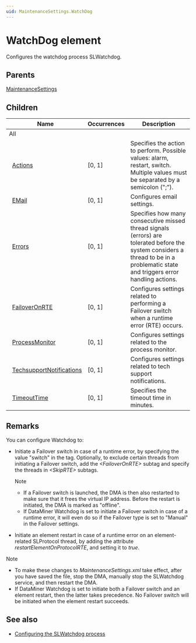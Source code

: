 ```yaml
---
uid: MaintenanceSettings.WatchDog
---
```


# WatchDog element

Configures the watchdog process SLWatchdog.

## Parents

[MaintenanceSettings](xref:MaintenanceSettings)

## Children

| Name | Occurrences | Description |
| --- | --- | --- |
| All |  |  |
| &#160;&#160;[Actions](xref:MaintenanceSettings.WatchDog.Actions) | [0, 1] | Specifies the action to perform. Possible values: alarm, restart, switch. Multiple values must be separated by a semicolon (";"). |
| &#160;&#160;[EMail](xref:MaintenanceSettings.WatchDog.EMail) | [0, 1] | Configures email settings. |
| &#160;&#160;[Errors](xref:MaintenanceSettings.WatchDog.Errors) | [0, 1] | Specifies how many consecutive missed thread signals (errors) are tolerated before the system considers a thread to be in a problematic state and triggers error handling actions. |
| &#160;&#160;[FailoverOnRTE](xref:MaintenanceSettings.WatchDog.FailoverOnRTE) | [0, 1] | Configures settings related to performing a Failover switch when a runtime error (RTE) occurs. |
| &#160;&#160;[ProcessMonitor](xref:MaintenanceSettings.WatchDog.ProcessMonitor) | [0, 1] | Configures settings related to the process monitor. |
| &#160;&#160;[TechsupportNotifications](xref:MaintenanceSettings.WatchDog.TechsupportNotifications) | [0, 1] | Configures settings related to tech support notifications. |
| &#160;&#160;[TimeoutTime](xref:MaintenanceSettings.WatchDog.TimeoutTime) | [0, 1] | Specifies the timeout time in minutes. |

## Remarks

You can configure Watchdog to:

- Initiate a Failover switch in case of a runtime error, by specifying the value "switch" in the tag. Optionally, to exclude certain threads from initiating a Failover switch, add the *\<FailoverOnRTE>* subtag and specify the threads in *\<SkipRTE>* subtags.

    > [!NOTE]
    >
    > - If a Failover switch is launched, the DMA is then also restarted to make sure that it frees the virtual IP address. Before the restart is initiated, the DMA is marked as "offline".
    > - If DataMiner Watchdog is set to initiate a Failover switch in case of a runtime error, it will even do so if the Failover type is set to "Manual" in the Failover settings.

- Initiate an element restart in case of a runtime error on an element-related SLProtocol thread, by adding the attribute *restartElementOnProtocolRTE*, and setting it to *true*.

> [!NOTE]
>
> - To make these changes to *MaintenanceSettings.xml* take effect, after you have saved the file, stop the DMA, manually stop the SLWatchdog service, and then restart the DMA.
> - If DataMiner Watchdog is set to initiate both a Failover switch and an element restart, then the latter takes precedence. No Failover switch will be initiated when the element restart succeeds.

## See also

- [Configuring the SLWatchdog process](xref:Configuration_of_DataMiner_processes#configuring-the-slwatchdog-process)
